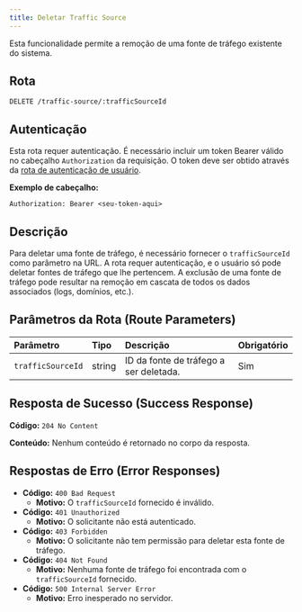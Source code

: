 ```yaml
---
title: Deletar Traffic Source
---
```


Esta funcionalidade permite a remoção de uma fonte de tráfego existente do sistema.

## Rota

`DELETE /traffic-source/:trafficSourceId`

## Autenticação

Esta rota requer autenticação. É necessário incluir um token Bearer válido no cabeçalho `Authorization` da requisição. O token deve ser obtido através da [rota de autenticação de usuário](/user/authuser/).

**Exemplo de cabeçalho:**

```
Authorization: Bearer <seu-token-aqui>
```

## Descrição

Para deletar uma fonte de tráfego, é necessário fornecer o `trafficSourceId` como parâmetro na URL. A rota requer autenticação, e o usuário só pode deletar fontes de tráfego que lhe pertencem. A exclusão de uma fonte de tráfego pode resultar na remoção em cascata de todos os dados associados (logs, domínios, etc.).

## Parâmetros da Rota (Route Parameters)

| Parâmetro         | Tipo   | Descrição                              | Obrigatório |
| :---------------- | :----- | :------------------------------------- | :---------- |
| `trafficSourceId` | string | ID da fonte de tráfego a ser deletada. | Sim         |

## Resposta de Sucesso (Success Response)

**Código:** `204 No Content`

**Conteúdo:** Nenhum conteúdo é retornado no corpo da resposta.

## Respostas de Erro (Error Responses)

- **Código:** `400 Bad Request`
  - **Motivo:** O `trafficSourceId` fornecido é inválido.
- **Código:** `401 Unauthorized`
  - **Motivo:** O solicitante não está autenticado.
- **Código:** `403 Forbidden`
  - **Motivo:** O solicitante não tem permissão para deletar esta fonte de tráfego.
- **Código:** `404 Not Found`
  - **Motivo:** Nenhuma fonte de tráfego foi encontrada com o `trafficSourceId` fornecido.
- **Código:** `500 Internal Server Error`
  - **Motivo:** Erro inesperado no servidor.
